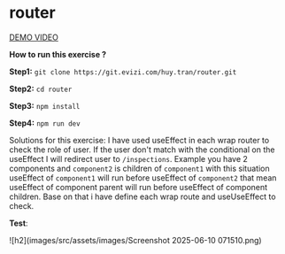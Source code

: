 # router

[DEMO VIDEO](https://drive.google.com/file/d/1jb4G5cMmHDgBdvWNm_KJuEYxppxVcBvl/view?usp=sharing)

**How to run this exercise ?**

**Step1:** `git clone https://git.evizi.com/huy.tran/router.git`

**Step2:** `cd router`

**Step3:** `npm install`

**Step4:** `npm run dev`

Solutions for this exercise: I have used useEffect in each wrap router to check the role of user. If the user don't match with the conditional on the useEffect I will redirect user to `/inspections`. Example you have 2 components and `component2` is children of `component1` with this situation useEffect of `component1` will run before useEffect of `component2` that mean useEffect of component parent will run before useEffect of component children. Base on that i have define each wrap route and useUseEffect to check.

**Test**:

![h2](images/src/assets/images/Screenshot 2025-06-10 071510.png)
